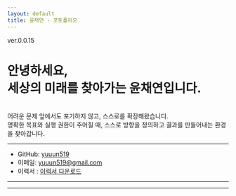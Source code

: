 ```yaml
---
layout: default
title: 윤채연 - 포토폴리오
---
```

ver.0.0.15

# 안녕하세요, <br> 세상의 미래를 찾아가는 윤채연입니다.
<br>
어려운 문제 앞에서도 포기하지 않고, 스스로를 확장해왔습니다. <br>
명확한 목표와 실행 권한이 주어질 때, 스스로 방향을 정의하고 결과를 만들어내는 환경을 찾아갑니다.


---

- GitHub: [yuuun519](https://github.com/yuuun519)  
- 이메일: yuuun519@gmail.com  
- 이력서 : [이력서 다운로드](/assets/3.신청서식.pdf)

---


---
